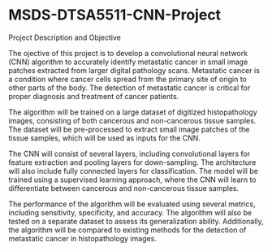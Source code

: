 # MSDS-DTSA5511-CNN-Project

Project Description and Objective

The ojective of this project is to develop a convolutional neural network (CNN) algorithm to accurately identify metastatic cancer in small image patches extracted from larger digital pathology scans. Metastatic cancer is a condition where cancer cells spread from the primary site of origin to other parts of the body. The detection of metastatic cancer is critical for proper diagnosis and treatment of cancer patients.

The algorithm will be trained on a large dataset of digitized histopathology images, consisting of both cancerous and non-cancerous tissue samples. The dataset will be pre-processed to extract small image patches of the tissue samples, which will be used as inputs for the CNN.

The CNN will consist of several layers, including convolutional layers for feature extraction and pooling layers for down-sampling. The architecture will also include fully connected layers for classification. The model will be trained using a supervised learning approach, where the CNN will learn to differentiate between cancerous and non-cancerous tissue samples.

The performance of the algorithm will be evaluated using several metrics, including sensitivity, specificity, and accuracy. The algorithm will also be tested on a separate dataset to assess its generalization ability. Additionally, the algorithm will be compared to existing methods for the detection of metastatic cancer in histopathology images.

